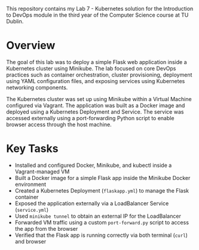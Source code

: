 This repository contains my Lab 7 - Kubernetes solution for the Introduction to DevOps module in the third year of the Computer Science course at TU Dublin.

# Overview

The goal of this lab was to deploy a simple Flask web application inside a Kubernetes cluster using Minikube. The lab focused on core DevOps practices such as container orchestration, cluster provisioning, deployment using YAML configuration files, and exposing services using Kubernetes networking components.

The Kubernetes cluster was set up using Minikube within a Virtual Machine configured via Vagrant. The application was built as a Docker image and deployed using a Kubernetes Deployment and Service. The service was accessed externally using a port-forwarding Python script to enable browser access through the host machine.

# Key Tasks

- Installed and configured Docker, Minikube, and kubectl inside a Vagrant-managed VM
- Built a Docker image for a simple Flask app inside the Minikube Docker environment
- Created a Kubernetes Deployment (`flaskapp.yml`) to manage the Flask container
- Exposed the application externally via a LoadBalancer Service (`service.yml`)
- Used `minikube tunnel` to obtain an external IP for the LoadBalancer
- Forwarded VM traffic using a custom `port-forward.py` script to access the app from the browser
- Verified that the Flask app is running correctly via both terminal (`curl`) and browser
